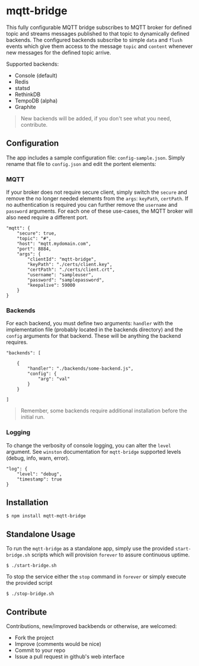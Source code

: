 # mqtt-bridge

This fully configurable MQTT bridge subscribes to MQTT broker for defined topic and streams messages published to that topic to dynamically defined backends. The configured backends subscribe to simple `data` and `flush` events which give them access to the message `topic` and `content` whenever new messages for the defined topic arrive. 

Supported backends:

* Console (default)
* Redis
* statsd
* RethinkDB
* TempoDB (alpha)
* Graphite 

> New backends will be added, if you don't see what you need, contribute. 

## Configuration

The app includes a sample configuration file: `config-sample.json`. Simply rename that file to `config.json` and edit the portent elements:
    
### MQTT

If your broker does not require secure client, simply switch the `secure` and remove the no longer needed elements from the `args`: `keyPath`, `certPath`. If no authentication is required you can further remove the `username` and `password` arguments. For each one of these use-cases, the MQTT broker will also need require a different port.

	"mqtt": {
		"secure": true,
		"topic": "#",
		"host": "mqtt.mydomain.com",
		"port": 8884,
		"args": {
			"clientId": "mqtt-bridge",
			"keyPath": "./certs/client.key",
			"certPath": "./certs/client.crt",
			"username": "sampleuser",
			"password": "samplepassword",
			"keepalive": 59000
		}
	}

### Backends

For each backend, you must define two arguments: `handler` with the implementation file (probably located in the backends directory) and the `config` arguments for that backend. These will be anything the backend requires.

    "backends": [
    
    	{
			"handler": "./backends/some-backend.js",
			"config": {
				"arg": "val"
			}
    	}
    
    ]
    
> Remember, some backends require additional installation before the initial run.

### Logging

To change the verbosity of console logging, you can alter the `level` argument. See `winston` documentation for `mqtt-bridge` supported levels (debug, info, warn, error).

    "log": {
		"level": "debug",
		"timestamp": true
    }


## Installation

    $ npm install mqtt-mqtt-bridge
    
## Standalone Usage

To run the `mqtt-bridge` as a standalone app, simply use the provided `start-bridge.sh` scripts which will provision `forever` to assure continuous uptime. 

    $ ./start-bridge.sh
    
To stop the service either the `stop` command in `forever` or simply execute the provided script

    $ ./stop-bridge.sh

## Contribute

Contributions, new/improved backbends or otherwise, are welcomed:

* Fork the project
* Improve (comments would be nice)
* Commit to your repo
* Issue a pull request in github's web interface



